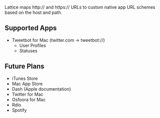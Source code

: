 Lattice maps http:// and https:// URLs to custom native app URL schemes based on the host and path.

Supported Apps
--------------
* Tweetbot for Mac (twitter.com -> tweetbot://)
    * User Profiles
    * Statuses
   
Future Plans
------------
* iTunes Store
* Mac App Store
* Dash (Apple documentation)
* Twitter for Mac
* Osfoora for Mac
* Rdio
* Spotify
